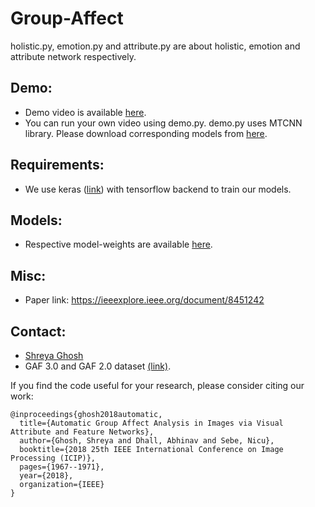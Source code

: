 # Group-Affect
holistic.py, emotion.py and attribute.py are about holistic, emotion and attribute network respectively.

## Demo:
- Demo video is available <a href="https://youtu.be/lkQuCgqhiRw">here</a>.
- You can run your own video using demo.py. demo.py uses MTCNN library. Please download corresponding models from <a href="https://github.com/xiangrufan/keras-mtcnn">here</a>.

## Requirements:
- We use keras (<a href="https://github.com/keras-team/keras">link</a>) with tensorflow backend to train our models.

## Models:
- Respective model-weights are available <a href="https://drive.google.com/open?id=1Ni_pbiCBKMv2vqNtYqyi-W_Mxo1_WDYj">here</a>.

## Misc:

- Paper link: https://ieeexplore.ieee.org/document/8451242

## Contact:
- <a href="https://scholar.google.co.in/citations?user=BJ-oHaUAAAAJ&hl=en">Shreya Ghosh</a>
- GAF 3.0 and GAF 2.0 dataset <a href="http://www.iitrpr.ac.in/lasii/resources.html">(link)</a>.  

If you find the code useful for your research, please consider citing our work:
```
@inproceedings{ghosh2018automatic,
  title={Automatic Group Affect Analysis in Images via Visual Attribute and Feature Networks},
  author={Ghosh, Shreya and Dhall, Abhinav and Sebe, Nicu},
  booktitle={2018 25th IEEE International Conference on Image Processing (ICIP)},
  pages={1967--1971},
  year={2018},
  organization={IEEE}
}

